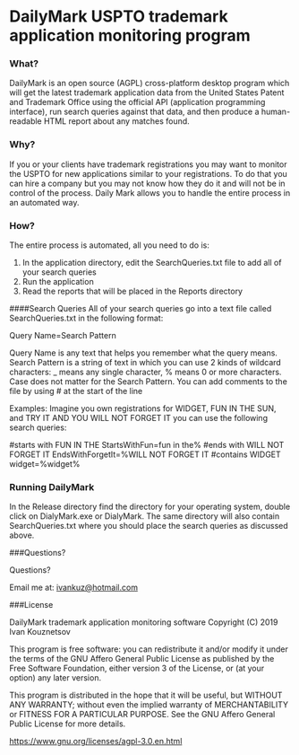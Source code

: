 ﻿# DailyMark USPTO trademark application monitoring program
### What?
DailyMark is an open source (AGPL) cross-platform desktop program which will get the latest trademark application data from the United States Patent and Trademark Office using the official API (application programming interface), run search queries against that data, and then produce a human-readable HTML report about any matches found.

### Why?
If you or your clients have trademark registrations you may want to monitor the USPTO for new applications similar to your registrations. To do that you can hire a company but you may not know how they do it and will not be in control of the process. 
Daily Mark allows you to handle the entire process in an automated way.

### How?
The entire process is automated, all you need to do is:
1. In the application directory, edit the SearchQueries.txt file to add all of your search queries 
2. Run the application
3. Read the reports that will be placed in the Reports directory

####Search Queries
All of your search queries go into a text file called SearchQueries.txt in the following format:

Query Name=Search Pattern

Query Name is any text that helps you remember what the query means.
Search Pattern is a string of text in which you can use 2 kinds of wildcard characters: _ means any single character, % means 0 or more characters.
Case does not matter for the Search Pattern.
You can add comments to the file by using # at the start of the line

Examples:
Imagine you own registrations for WIDGET, FUN IN THE SUN, and TRY IT AND YOU WILL NOT FORGET IT you can use the following search queries:

#starts with FUN IN THE
StartsWithFun=fun in the%
#ends with WILL NOT FORGET IT
EndsWithForgetIt=%WILL NOT FORGET IT
#contains WIDGET
widget=%widget%

### Running DailyMark
In the Release directory find the directory for your operating system, double click on DialyMark.exe or DialyMark.
The same directory will also contain SearchQueries.txt where you should place the search queries as discussed above.



###Questions?

Questions?

Email me at: ivankuz@hotmail.com

###License

DailyMark trademark application monitoring software
Copyright (C) 2019  Ivan Kouznetsov

This program is free software: you can redistribute it and/or modify
it under the terms of the GNU Affero General Public License as
published by the Free Software Foundation, either version 3 of the
License, or (at your option) any later version.

This program is distributed in the hope that it will be useful,
but WITHOUT ANY WARRANTY; without even the implied warranty of
MERCHANTABILITY or FITNESS FOR A PARTICULAR PURPOSE.  See the
GNU Affero General Public License for more details.

https://www.gnu.org/licenses/agpl-3.0.en.html



